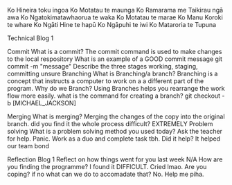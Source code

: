 
Ko Hineira toku ingoa
Ko  Motatau te maunga
Ko  Ramarama me Taikirau ngā awa
Ko Ngatokimatawhaorua te waka
Ko  Motatau te marae
Ko  Manu Koroki  te whare
Ko Ngāti Hine  te hapū
Ko  Ngāpuhi te iwi
Ko  Mataroria te Tupuna




Technical Blog 1

Commit
What is a commit?
The commit command is used to make changes to the local respository
What is an example of a GOOD commit message
git commit -m "message"
Describe the three stages working, staging, committing
unsure
Branching
What is Branching/a branch?
Branching is a concept that instructs a computer to work on a a different part of the program.
Why do we Branch?
Using Branches helps you rearrange the work flow more easily.
what is the command for creating a branch?
git checkout -b [MICHAEL_JACKSON]

Merging
What is merging?
Merging the changes of the copy into the original branch.
did you find it the whole process difficult?
EXTREMELY
Problem solving
What is a problem solving method you used today?
Ask the teacher for help. Panic. Work as a duo and complete task tbh.
Did it help?
It helped our team bond

Reflection Blog 1
Reflect on how things went for you last week
N/A
How are you finding the programme?
I found it DIFFICULT. Cried lmao.
Are you coping? if no what can we do to accomadate that?
No. Help me piha.
